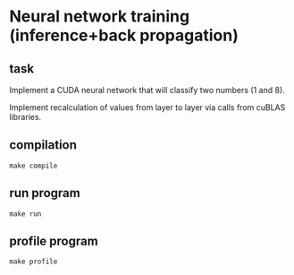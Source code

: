 # Neural network training (inference+back propagation)

## task

Implement a CUDA neural network that will classify two numbers (1 and 8). 

Implement recalculation of values from layer to layer via calls from cuBLAS libraries.

## compilation

```
make compile
```

## run program

```
make run
```

## profile program

```
make profile
```